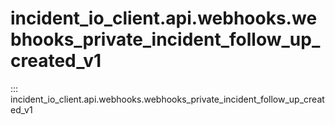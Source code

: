 # incident_io_client.api.webhooks.webhooks_private_incident_follow_up_created_v1

::: incident_io_client.api.webhooks.webhooks_private_incident_follow_up_created_v1
